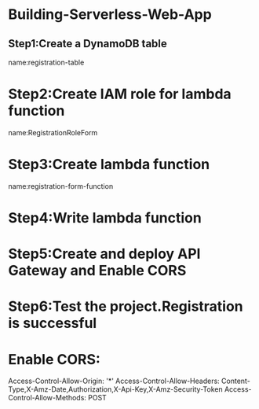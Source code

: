 # Building-Serverless-Web-App

## Step1:Create a DynamoDB table
name:registration-table

# Step2:Create IAM role for lambda function
name:RegistrationRoleForm

# Step3:Create lambda function
name:registration-form-function

# Step4:Write lambda function

# Step5:Create and deploy API Gateway and Enable CORS

# Step6:Test the project.Registration is successful

# Enable CORS:

Access-Control-Allow-Origin: '*'
Access-Control-Allow-Headers: Content-Type,X-Amz-Date,Authorization,X-Api-Key,X-Amz-Security-Token
Access-Control-Allow-Methods: POST



